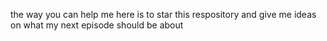 the way you can help me here is to star this respository and give me ideas on what my next episode should be about
